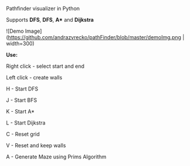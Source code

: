 Pathfinder visualizer in Python

Supports <b>DFS</b>, <b>DFS</b>, <b>A*</b> and <b>Dijkstra</b>

![Demo Image](https://github.com/andrazvrecko/pathFinder/blob/master/demoImg.png | width=300)

<b>Use:</b>

  Right click - select start and end
  
  Left click - create walls
  
  H - Start DFS
  
  J - Start BFS
  
  K - Start A*
  
  L - Start Dijkstra
  
  C - Reset grid
  
  V - Reset and keep walls
  
  A - Generate Maze using Prims Algorithm
